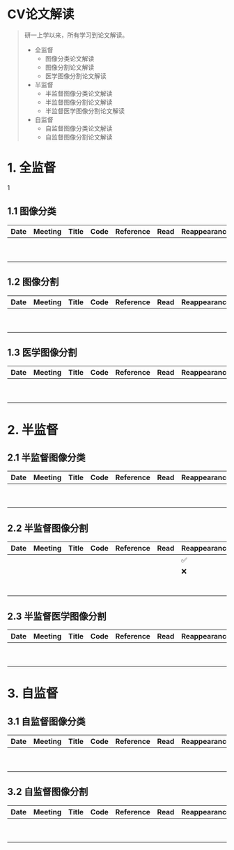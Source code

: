 # CV论文解读

> 研一上学以来，所有学习到论文解读。
>
> * 全监督
>   * 图像分类论文解读
>   * 图像分割论文解读
>   * 医学图像分割论文解读
> * 半监督
>   * 半监督图像分类论文解读
>   * 半监督图像分割论文解读
>   * 半监督医学图像分割论文解读
> * 自监督
>   * 自监督图像分类论文解读
>   * 自监督图像分割论文解读

# 1. 全监督

1

## 1.1 图像分类

| **Date** | **Meeting** | **Title** | **Code** | **Reference** | **Read** | **Reappearance** |
| -------- | ----------- | --------- | -------- | ------------- | -------- | ---------------- |
|          |             |           |          |               |          |                  |
|          |             |           |          |               |          |                  |
|          |             |           |          |               |          |                  |
|          |             |           |          |               |          |                  |
|          |             |           |          |               |          |                  |
|          |             |           |          |               |          |                  |
|          |             |           |          |               |          |                  |
|          |             |           |          |               |          |                  |
|          |             |           |          |               |          |                  |

## 1.2 图像分割

| **Date** | **Meeting** | **Title** | **Code** | **Reference** | **Read** | **Reappearance** |
| -------- | ----------- | --------- | -------- | ------------- | -------- | ---------------- |
|          |             |           |          |               |          |                  |
|          |             |           |          |               |          |                  |
|          |             |           |          |               |          |                  |
|          |             |           |          |               |          |                  |
|          |             |           |          |               |          |                  |
|          |             |           |          |               |          |                  |
|          |             |           |          |               |          |                  |
|          |             |           |          |               |          |                  |
|          |             |           |          |               |          |                  |

## 1.3 医学图像分割

| **Date** | **Meeting** | **Title** | **Code** | **Reference** | **Read** | **Reappearance** |
| -------- | ----------- | --------- | -------- | ------------- | -------- | ---------------- |
|          |             |           |          |               |          |                  |
|          |             |           |          |               |          |                  |
|          |             |           |          |               |          |                  |
|          |             |           |          |               |          |                  |
|          |             |           |          |               |          |                  |
|          |             |           |          |               |          |                  |
|          |             |           |          |               |          |                  |
|          |             |           |          |               |          |                  |
|          |             |           |          |               |          |                  |

# 2. 半监督

## 2.1 半监督图像分类

| **Date** | **Meeting** | **Title** | **Code** | **Reference** | **Read** | **Reappearance** |
| -------- | ----------- | --------- | -------- | ------------- | -------- | ---------------- |
|          |             |           |          |               |          |                  |
|          |             |           |          |               |          |                  |
|          |             |           |          |               |          |                  |
|          |             |           |          |               |          |                  |
|          |             |           |          |               |          |                  |
|          |             |           |          |               |          |                  |
|          |             |           |          |               |          |                  |
|          |             |           |          |               |          |                  |
|          |             |           |          |               |          |                  |

## 2.2 半监督图像分割

| **Date** | **Meeting** | **Title** | **Code** | **Reference** | **Read** | **Reappearance** |
| -------- | ----------- | --------- | -------- | ------------- | -------- | ---------------- |
|          |             |           |          |               |          | ✅                |
|          |             |           |          |               |          | ❌                |
|          |             |           |          |               |          |                  |
|          |             |           |          |               |          |                  |
|          |             |           |          |               |          |                  |
|          |             |           |          |               |          |                  |
|          |             |           |          |               |          |                  |
|          |             |           |          |               |          |                  |
|          |             |           |          |               |          |                  |

## 2.3 半监督医学图像分割

| **Date** | **Meeting** | **Title** | **Code** | **Reference** | **Read** | **Reappearance** |
| -------- | ----------- | --------- | -------- | ------------- | -------- | ---------------- |
|          |             |           |          |               |          |                  |
|          |             |           |          |               |          |                  |
|          |             |           |          |               |          |                  |
|          |             |           |          |               |          |                  |
|          |             |           |          |               |          |                  |
|          |             |           |          |               |          |                  |
|          |             |           |          |               |          |                  |
|          |             |           |          |               |          |                  |
|          |             |           |          |               |          |                  |

# 3. 自监督

## 3.1 自监督图像分类

| **Date** | **Meeting** | **Title** | **Code** | **Reference** | **Read** | **Reappearance** |
| -------- | ----------- | --------- | -------- | ------------- | -------- | ---------------- |
|          |             |           |          |               |          |                  |
|          |             |           |          |               |          |                  |
|          |             |           |          |               |          |                  |
|          |             |           |          |               |          |                  |
|          |             |           |          |               |          |                  |
|          |             |           |          |               |          |                  |
|          |             |           |          |               |          |                  |
|          |             |           |          |               |          |                  |
|          |             |           |          |               |          |                  |

## 3.2 自监督图像分割

| **Date** | **Meeting** | **Title** | **Code** | **Reference** | **Read** | **Reappearance** |
| -------- | ----------- | --------- | -------- | ------------- | -------- | ---------------- |
|          |             |           |          |               |          |                  |
|          |             |           |          |               |          |                  |
|          |             |           |          |               |          |                  |
|          |             |           |          |               |          |                  |
|          |             |           |          |               |          |                  |
|          |             |           |          |               |          |                  |
|          |             |           |          |               |          |                  |
|          |             |           |          |               |          |                  |
|          |             |           |          |               |          |                  |